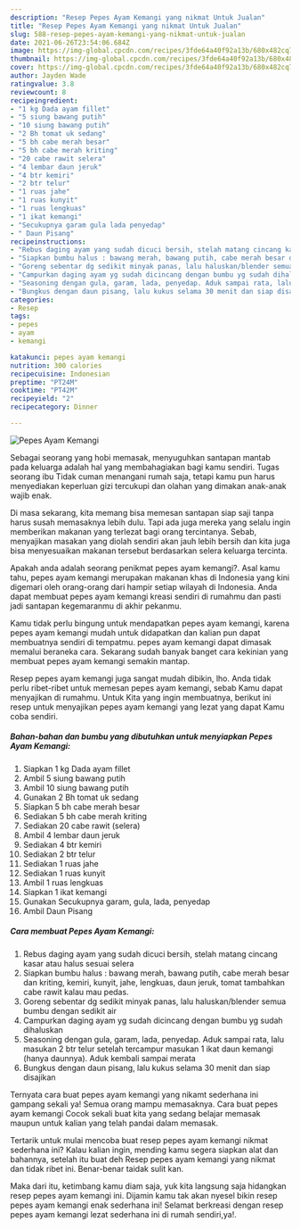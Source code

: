 ```yaml
---
description: "Resep Pepes Ayam Kemangi yang nikmat Untuk Jualan"
title: "Resep Pepes Ayam Kemangi yang nikmat Untuk Jualan"
slug: 588-resep-pepes-ayam-kemangi-yang-nikmat-untuk-jualan
date: 2021-06-26T23:54:06.684Z
image: https://img-global.cpcdn.com/recipes/3fde64a40f92a13b/680x482cq70/pepes-ayam-kemangi-foto-resep-utama.jpg
thumbnail: https://img-global.cpcdn.com/recipes/3fde64a40f92a13b/680x482cq70/pepes-ayam-kemangi-foto-resep-utama.jpg
cover: https://img-global.cpcdn.com/recipes/3fde64a40f92a13b/680x482cq70/pepes-ayam-kemangi-foto-resep-utama.jpg
author: Jayden Wade
ratingvalue: 3.8
reviewcount: 8
recipeingredient:
- "1 kg Dada ayam fillet"
- "5 siung bawang putih"
- "10 siung bawang putih"
- "2 Bh tomat uk sedang"
- "5 bh cabe merah besar"
- "5 bh cabe merah kriting"
- "20 cabe rawit selera"
- "4 lembar daun jeruk"
- "4 btr kemiri"
- "2 btr telur"
- "1 ruas jahe"
- "1 ruas kunyit"
- "1 ruas lengkuas"
- "1 ikat kemangi"
- "Secukupnya garam gula lada penyedap"
- " Daun Pisang"
recipeinstructions:
- "Rebus daging ayam yang sudah dicuci bersih, stelah matang cincang kasar atau halus sesuai selera"
- "Siapkan bumbu halus : bawang merah, bawang putih, cabe merah besar dan kriting, kemiri, kunyit, jahe, lengkuas, daun jeruk, tomat tambahkan cabe rawit kalau mau pedas."
- "Goreng sebentar dg sedikit minyak panas, lalu haluskan/blender semua bumbu dengan sedikit air"
- "Campurkan daging ayam yg sudah dicincang dengan bumbu yg sudah dihaluskan"
- "Seasoning dengan gula, garam, lada, penyedap. Aduk sampai rata, lalu masukan 2 btr telur setelah tercampur masukan 1 ikat daun kemangi (hanya daunnya). Aduk kembali sampai merata"
- "Bungkus dengan daun pisang, lalu kukus selama 30 menit dan siap disajikan"
categories:
- Resep
tags:
- pepes
- ayam
- kemangi

katakunci: pepes ayam kemangi 
nutrition: 300 calories
recipecuisine: Indonesian
preptime: "PT24M"
cooktime: "PT42M"
recipeyield: "2"
recipecategory: Dinner

---
```



![Pepes Ayam Kemangi](https://img-global.cpcdn.com/recipes/3fde64a40f92a13b/680x482cq70/pepes-ayam-kemangi-foto-resep-utama.jpg)

Sebagai seorang yang hobi memasak, menyuguhkan santapan mantab pada keluarga adalah hal yang membahagiakan bagi kamu sendiri. Tugas seorang ibu Tidak cuman menangani rumah saja, tetapi kamu pun harus menyediakan keperluan gizi tercukupi dan olahan yang dimakan anak-anak wajib enak.

Di masa  sekarang, kita memang bisa memesan santapan siap saji tanpa harus susah memasaknya lebih dulu. Tapi ada juga mereka yang selalu ingin memberikan makanan yang terlezat bagi orang tercintanya. Sebab, menyajikan masakan yang diolah sendiri akan jauh lebih bersih dan kita juga bisa menyesuaikan makanan tersebut berdasarkan selera keluarga tercinta. 



Apakah anda adalah seorang penikmat pepes ayam kemangi?. Asal kamu tahu, pepes ayam kemangi merupakan makanan khas di Indonesia yang kini digemari oleh orang-orang dari hampir setiap wilayah di Indonesia. Anda dapat membuat pepes ayam kemangi kreasi sendiri di rumahmu dan pasti jadi santapan kegemaranmu di akhir pekanmu.

Kamu tidak perlu bingung untuk mendapatkan pepes ayam kemangi, karena pepes ayam kemangi mudah untuk didapatkan dan kalian pun dapat membuatnya sendiri di tempatmu. pepes ayam kemangi dapat dimasak memalui beraneka cara. Sekarang sudah banyak banget cara kekinian yang membuat pepes ayam kemangi semakin mantap.

Resep pepes ayam kemangi juga sangat mudah dibikin, lho. Anda tidak perlu ribet-ribet untuk memesan pepes ayam kemangi, sebab Kamu dapat menyajikan di rumahmu. Untuk Kita yang ingin membuatnya, berikut ini resep untuk menyajikan pepes ayam kemangi yang lezat yang dapat Kamu coba sendiri.

<!--inarticleads1-->

##### Bahan-bahan dan bumbu yang dibutuhkan untuk menyiapkan Pepes Ayam Kemangi:

1. Siapkan 1 kg Dada ayam fillet
1. Ambil 5 siung bawang putih
1. Ambil 10 siung bawang putih
1. Gunakan 2 Bh tomat uk sedang
1. Siapkan 5 bh cabe merah besar
1. Sediakan 5 bh cabe merah kriting
1. Sediakan 20 cabe rawit (selera)
1. Ambil 4 lembar daun jeruk
1. Sediakan 4 btr kemiri
1. Sediakan 2 btr telur
1. Sediakan 1 ruas jahe
1. Sediakan 1 ruas kunyit
1. Ambil 1 ruas lengkuas
1. Siapkan 1 ikat kemangi
1. Gunakan Secukupnya garam, gula, lada, penyedap
1. Ambil  Daun Pisang




<!--inarticleads2-->

##### Cara membuat Pepes Ayam Kemangi:

1. Rebus daging ayam yang sudah dicuci bersih, stelah matang cincang kasar atau halus sesuai selera
1. Siapkan bumbu halus : bawang merah, bawang putih, cabe merah besar dan kriting, kemiri, kunyit, jahe, lengkuas, daun jeruk, tomat tambahkan cabe rawit kalau mau pedas.
1. Goreng sebentar dg sedikit minyak panas, lalu haluskan/blender semua bumbu dengan sedikit air
1. Campurkan daging ayam yg sudah dicincang dengan bumbu yg sudah dihaluskan
1. Seasoning dengan gula, garam, lada, penyedap. Aduk sampai rata, lalu masukan 2 btr telur setelah tercampur masukan 1 ikat daun kemangi (hanya daunnya). Aduk kembali sampai merata
1. Bungkus dengan daun pisang, lalu kukus selama 30 menit dan siap disajikan




Ternyata cara buat pepes ayam kemangi yang nikamt sederhana ini gampang sekali ya! Semua orang mampu memasaknya. Cara buat pepes ayam kemangi Cocok sekali buat kita yang sedang belajar memasak maupun untuk kalian yang telah pandai dalam memasak.

Tertarik untuk mulai mencoba buat resep pepes ayam kemangi nikmat sederhana ini? Kalau kalian ingin, mending kamu segera siapkan alat dan bahannya, setelah itu buat deh Resep pepes ayam kemangi yang nikmat dan tidak ribet ini. Benar-benar taidak sulit kan. 

Maka dari itu, ketimbang kamu diam saja, yuk kita langsung saja hidangkan resep pepes ayam kemangi ini. Dijamin kamu tak akan nyesel bikin resep pepes ayam kemangi enak sederhana ini! Selamat berkreasi dengan resep pepes ayam kemangi lezat sederhana ini di rumah sendiri,ya!.

